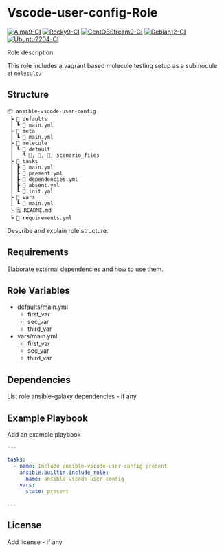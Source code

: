 # Vscode-user-config-Role

[![Alma9-CI](https://github.com/philnewm/ansible-vscode-user-config/actions/workflows/alma9-ci-caller.yml/badge.svg)](https://github.com/philnewm/ansible-vscode-user-config/actions/workflows/alma9-ci-caller.yml)  [![Rocky9-CI](https://github.com/philnewm/ansible-vscode-user-config/actions/workflows/rocky9-ci-caller.yml/badge.svg)](https://github.com/philnewm/ansible-vscode-user-config/actions/workflows/rocky9-ci-caller.yml)  [![CentOSStream9-CI](https://github.com/philnewm/ansible-vscode-user-config/actions/workflows/centosstream9-ci-caller.yml/badge.svg)](https://github.com/philnewm/ansible-vscode-user-config/actions/workflows/centosstream9-ci-caller.yml)  [![Debian12-CI](https://github.com/philnewm/ansible-vscode-user-config/actions/workflows/debian12-ci-caller.yml/badge.svg)](https://github.com/philnewm/ansible-vscode-user-config/actions/workflows/debian12-ci-caller.yml)  [![Ubuntu2204-CI](https://github.com/philnewm/ansible-vscode-user-config/actions/workflows/ubuntu2204-ci-caller.yml/badge.svg)](https://github.com/philnewm/ansible-vscode-user-config/actions/workflows/ubuntu2204-ci-caller.yml)

Role description

This role includes a vagrant based molecule testing setup as a submodule at `molecule/`

## Structure

```code
📦 ansible-vscode-user-config
 ┣ 📂 defaults
 ┃ ┗ 📜 main.yml
 ┣ 📂 meta
 ┃ ┗ 📜 main.yml
 ┣ 📂 molecule
 ┃ ┗ 📂 default
 ┃   ┗ 📜, 📜, 📜, scenario_files
 ┣ 📂 tasks
 ┃ ┣ 📜 main.yml
 ┃ ┣ 📜 present.yml
 ┃ ┣ 📜 dependencies.yml
 ┃ ┣ 📜 absent.yml
 ┃ ┗ 📜 init.yml
 ┣ 📂 vars
 ┃ ┗ 📜 main.yml
 ┗ 🗒️ README.md
 ┗ 📓 requirements.yml

```

Describe and explain role structure.

## Requirements

Elaborate external dependencies and how to use them.

## Role Variables

* defaults/main.yml
  * first_var
  * sec_var
  * third_var
* vars/main.yml
  * first_var
  * sec_var
  * third_var

## Dependencies

List role ansible-galaxy dependencies - if any.

## Example Playbook

Add an example playbook

```yaml
---

tasks:
  - name: Include ansible-vscode-user-config present
    ansible.builtin.include_role:
      name: ansible-vscode-user-config
    vars:
      state: present

...
```

## License

Add license - if any.
